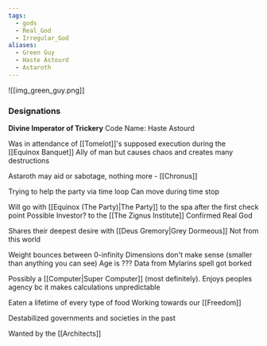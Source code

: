 ```yaml
---
tags:
  - gods
  - Real_God
  - Irregular_God
aliases:
  - Green Guy
  - Haste Astourd
  - Astaroth
---
```

![[img_green_guy.png]]
### Designations
**Divine Imperator of Trickery**
Code Name: Haste Astourd

Was in attendance of [[Tomelot]]'s supposed execution during the [[Equinox Banquet]] 
Ally of man but causes chaos and creates many destructions

Astaroth may aid or sabotage, nothing more - [[Chronus]]

Trying to help the party via time loop
Can move during time stop


Will go with [[Equinox (The Party)|The Party]] to the spa after the first check point
Possible Investor? to the [[The Zignus Institute]]
Confirmed Real God

Shares their deepest desire with [[Deus Gremory|Grey Dormeous]]
Not from this world


Weight bounces between 0-infinity
Dimensions don't make sense (smaller than anything you can see) 
Age is ???
Data from Mylarins spell got borked

Possibly a [[Computer|Super Computer]] (most definitely). Enjoys peoples agency bc it makes calculations unpredictable 

Eaten a lifetime of every type of food
Working towards our [[Freedom]]

Destabilized governments and societies in the past

Wanted by the [[Architects]]